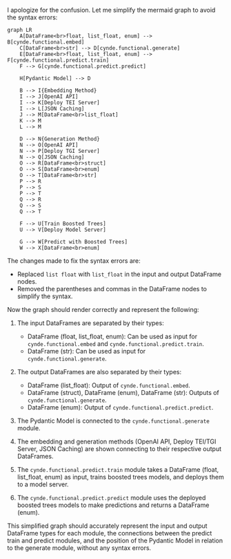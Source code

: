 I apologize for the confusion. Let me simplify the mermaid graph to avoid the syntax errors:

```mermaid
graph LR
    A[DataFrame<br>float, list_float, enum] --> B[cynde.functional.embed]
    C[DataFrame<br>str] --> D[cynde.functional.generate]
    E[DataFrame<br>float, list_float, enum] --> F[cynde.functional.predict.train]
    F --> G[cynde.functional.predict.predict]

    H[Pydantic Model] --> D

    B --> I{Embedding Method}
    I --> J[OpenAI API]
    I --> K[Deploy TEI Server]
    I --> L[JSON Caching]
    J --> M[DataFrame<br>list_float]
    K --> M
    L --> M

    D --> N{Generation Method}
    N --> O[OpenAI API]
    N --> P[Deploy TGI Server]
    N --> Q[JSON Caching]
    O --> R[DataFrame<br>struct]
    O --> S[DataFrame<br>enum]
    O --> T[DataFrame<br>str]
    P --> R
    P --> S
    P --> T
    Q --> R
    Q --> S
    Q --> T

    F --> U[Train Boosted Trees]
    U --> V[Deploy Model Server]

    G --> W[Predict with Boosted Trees]
    W --> X[DataFrame<br>enum]
```

The changes made to fix the syntax errors are:

- Replaced `list float` with `list_float` in the input and output DataFrame nodes.
- Removed the parentheses and commas in the DataFrame nodes to simplify the syntax.

Now the graph should render correctly and represent the following:

1. The input DataFrames are separated by their types:
   - DataFrame (float, list_float, enum): Can be used as input for `cynde.functional.embed` and `cynde.functional.predict.train`.
   - DataFrame (str): Can be used as input for `cynde.functional.generate`.

2. The output DataFrames are also separated by their types:
   - DataFrame (list_float): Output of `cynde.functional.embed`.
   - DataFrame (struct), DataFrame (enum), DataFrame (str): Outputs of `cynde.functional.generate`.
   - DataFrame (enum): Output of `cynde.functional.predict.predict`.

3. The Pydantic Model is connected to the `cynde.functional.generate` module.

4. The embedding and generation methods (OpenAI API, Deploy TEI/TGI Server, JSON Caching) are shown connecting to their respective output DataFrames.

5. The `cynde.functional.predict.train` module takes a DataFrame (float, list_float, enum) as input, trains boosted trees models, and deploys them to a model server.

6. The `cynde.functional.predict.predict` module uses the deployed boosted trees models to make predictions and returns a DataFrame (enum).

This simplified graph should accurately represent the input and output DataFrame types for each module, the connections between the predict train and predict modules, and the position of the Pydantic Model in relation to the generate module, without any syntax errors.